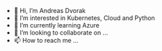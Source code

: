 - 👋 Hi, I’m Andreas Dvorak
- 👀 I’m interested in Kubernetes, Cloud and Python
- 🌱 I’m currently learning Azure
- 💞️ I’m looking to collaborate on ...
- 📫 How to reach me ...

<!---
ad-software/ad-software is a ✨ special ✨ repository because its `README.md` (this file) appears on your GitHub profile.
You can click the Preview link to take a look at your changes.
--->
